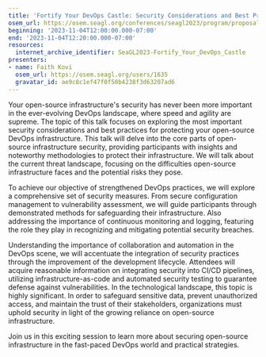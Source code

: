 ```yaml
---
title: 'Fortify Your DevOps Castle: Security Considerations and Best Practices for Open-Source Infrastructure'
osem_url: https://osem.seagl.org/conferences/seagl2023/program/proposals/947
beginning: '2023-11-04T12:00:00.000-07:00'
end: '2023-11-04T12:20:00.000-07:00'
resources:
  internet_archive_identifier: SeaGL2023-Fortify_Your_DevOps_Castle
presenters:
- name: Faith Kovi
  osem_url: https://osem.seagl.org/users/1635
  gravatar_id: ae9c8c1ef47f0f50b4238f3d63207ad6
---
```


Your open-source infrastructure's security has never been more important in the ever-evolving DevOps landscape, where speed and agility are supreme.
The topic of this talk focuses on exploring the most important security considerations and best practices for protecting your open-source DevOps infrastructure.
This talk will delve into the core parts of open-source infrastructure security, providing participants with insights and noteworthy methodologies to protect their infrastructure. We will talk about the current threat landscape, focusing on the difficulties open-source infrastructure faces and the potential risks they pose.

To achieve our objective of strengthened DevOps practices, we will explore a comprehensive set of security measures.  From secure configuration management to vulnerability assessment, we will guide participants through demonstrated methods for safeguarding their infrastructure. Also addressing the importance of continuous monitoring and logging, featuring the role they play in recognizing and mitigating potential security breaches.

Understanding the importance of collaboration and automation in the DevOps scene, we will accentuate the integration of security practices through the improvement of the development lifecycle. Attendees will acquire reasonable information on integrating security into CI/CD pipelines, utilizing infrastructure-as-code and automated security testing to guarantee defense against vulnerabilities.
In the technological landscape, this topic is highly significant. In order to safeguard sensitive data, prevent unauthorized access, and maintain the trust of their stakeholders, organizations must uphold security in light of the growing reliance on open-source infrastructure.

Join us in this exciting session to learn more about securing open-source infrastructure in the fast-paced DevOps world and practical strategies.
